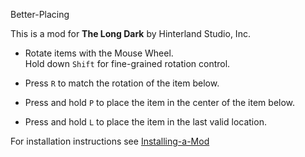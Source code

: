 Better-Placing


This is a mod for **The Long Dark** by Hinterland Studio, Inc.


* Rotate items with the Mouse Wheel.<br/>
Hold down `Shift` for fine-grained rotation control.

* Press `R` to match the rotation of the item below.

* Press and hold `P` to place the item in the center of the item below.

* Press and hold `L` to place the item in the last valid location.


For installation instructions see [Installing-a-Mod](https://github.com/WulfMarius/ModComponent/wiki/Installing-a-Mod)
